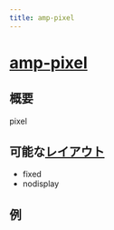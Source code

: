 ```yaml
---
title: amp-pixel
---
```


# [amp-pixel](https://www.ampproject.org/docs/reference/extended/amp-pixel.html)

## 概要

pixel

## 可能な[レイアウト](../layouts.html)

- fixed
- nodisplay

## 例

